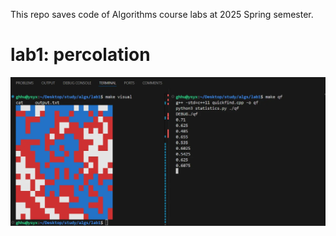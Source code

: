 This repo saves code of Algorithms course labs at 2025 Spring semester.

# lab1: percolation

![](./pic/lab1_visulization.png)